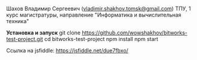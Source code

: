 Шахов Владимир Сергеевич (vladimir.shakhov.tomsk@gmail.com)
ТПУ, 1 курс магистратуры, направление "Информатика и вычислительная техника"

**Установка и запуск**
git clone https://github.com/wowshakhov/bitworks-test-project.git
cd bitworks-test-project
npm install
npm start

Ссылка на jsfiddle: https://jsfiddle.net/due7fbxo/
